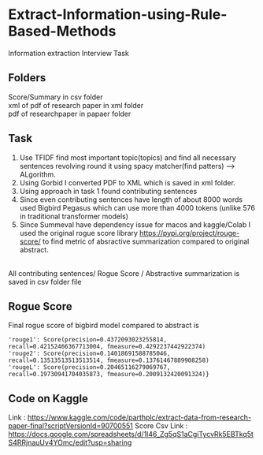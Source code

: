 # Extract-Information-using-Rule-Based-Methods
Information extraction Interview Task</br>

## Folders
Score/Summary in csv folder </br>
xml of pdf of research paper in xml folder</br>
pdf of researchpaper in papaer folder 

## Task
1. Use TFIDF find most important topic(topics) and find all necessary sentences revolving round it using spacy matcher(find patters) --> ALgorithm.
2. Using Gorbid I converted PDF to XML which is saved in xml folder.
3. Using approach in task 1 found contributing sentences
4. Since even contributing sentences have length of about 8000 words used Bigbird Pegasus which can use more than 4000 tokens (unlike 576 in traditional transformer models)
5. Since Summeval have dependency issue for macos and kaggle/Colab I used the original rogue score library https://pypi.org/project/rouge-score/ to find metric of absractive summarization compared to original abstract.

</br>
All contributing sentences/ Rogue Score / Abstractive summarization is saved in csv folder file

## Rogue Score

Final rogue score of bigbird model compared to abstract is 
```
'rouge1': Score(precision=0.4372093023255814, recall=0.42152466367713004, fmeasure=0.4292237442922374)
'rouge2': Score(precision=0.14018691588785046, recall=0.13513513513513514, fmeasure=0.13761467889908258)
'rougeL': Score(precision=0.20465116279069767, recall=0.19730941704035873, fmeasure=0.2009132420091324)}
 ```

 ## Code on Kaggle
 Link : https://www.kaggle.com/code/parthplc/extract-data-from-research-paper-final?scriptVersionId=90700551
 Score Csv Link : https://docs.google.com/spreadsheets/d/1l46_Zg5qS1aCgiTycvRk5EBTkq5tS4RRjnauUv4YOmc/edit?usp=sharing

